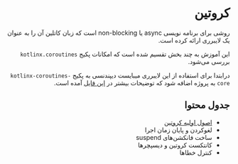 <div dir="rtl" markdown="1">

# کروتین

روشی برای برنامه نویسی async یا non-blocking است که زبان کاتلین آن را به عنوان یک لایبرری ارائه کرده است.

این آموزش به چند بخش تقسیم شده است که امکانات پکیج `kotlinx.coroutines` بررسی می‌شود.

درابتدا برای استفاده از این لایبرری میبایست دیپندنسی به پکیج `kotlinx-coroutines-core` به پروژه اضافه شود که توضیحات بیشتر در [این فایل](https://github.com/Kotlin/kotlinx.coroutines/blob/master/README.md#using-in-your-projects) آمده است.


## جدول محتوا

- [اصول اولیه کروتین](../src/basics/README.md)
- لغوکردن و پایان زمان اجرا
- ساخت فانکشن‌های suspend
- کانتکست کروتین و دیسپچر‌ها
- کنترل خطا‌ها
